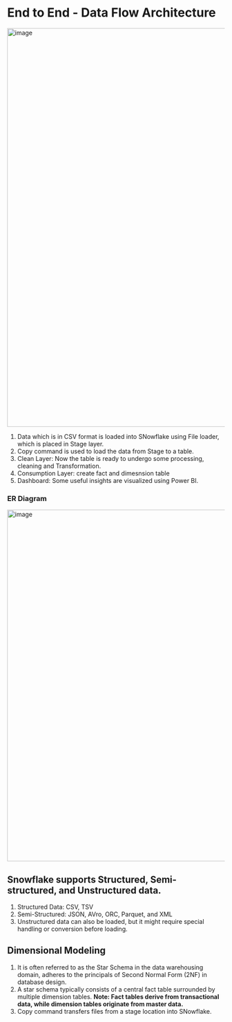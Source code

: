# End to End - Data Flow Architecture
<img width="923" alt="image" src="https://github.com/user-attachments/assets/53063111-98d3-4004-926c-6fde26956b3e" />

1. Data which is in CSV format is loaded into SNowflake using File loader, which is placed in Stage layer.
2. Copy command is used to load the data from Stage to a table.
3. Clean Layer: Now the table is ready to undergo some processing, cleaning and Transformation.
4. Consumption Layer: create fact and dimesnsion table
5. Dashboard: Some useful insights are visualized using Power BI.

### ER Diagram 
<img width="814" alt="image" src="https://github.com/user-attachments/assets/9d1b7a18-6e6e-43b9-9859-dea6562a1660" />

## Snowflake supports Structured, Semi-structured, and Unstructured data.

1. Structured Data: CSV, TSV
2. Semi-Structured: JSON, AVro, ORC, Parquet, and XML
3. Unstructured data can also be loaded, but it might require special handling or conversion before loading.

## Dimensional Modeling
1. It is often referred to as the Star Schema in the data warehousing domain, adheres to the principals of Second Normal Form (2NF) in database design.
2. A star schema typically consists of a central fact table surrounded by multiple dimension tables.
**Note: Fact tables derive from transactional data, while dimension tables originate from master data.**
3. Copy command transfers files from a stage location into SNowflake.
   
